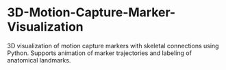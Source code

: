 # 3D-Motion-Capture-Marker-Visualization
3D visualization of motion capture markers with skeletal connections using Python. Supports animation of marker trajectories and labeling of anatomical landmarks.
